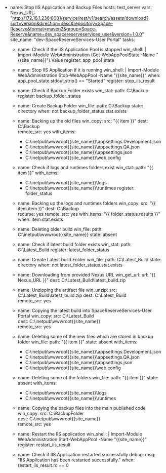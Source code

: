 - name: Stop IIS Application and Backup Files
  hosts: test_server
  vars: 
    Nexus_URL: "http://172.16.1.236:8081/service/rest/v1/search/assets/download?sort=version&direction=desc&repository=Space-Reserve&format=maven2&group=Space-Reserve&name=dev_spacereserveservices_user&version=1.0.0"
    site_name: "dev-SpaceReserveServices-User Portal"
  tasks:

    - name: Check if the IIS Application Pool is stopped
      win_shell: |
        Import-Module WebAdministration
        (Get-WebAppPoolState -Name "{{site_name}}").Value
      register: app_pool_state

    - name: Stop IIS Application if it is running
      win_shell: |
        Import-Module WebAdministration
        Stop-WebAppPool -Name "{{site_name}}"
      when: app_pool_state.stdout.strip() == "Started"
      register: stop_iis_result


    - name: Check if Backup Folder exists
      win_stat:
        path: C:\Backup
      register: backup_folder_status

    - name: Create Backup Folder 
      win_file:
        path: C:\Backup
        state: directory
      when: not backup_folder_status.stat.exists

    - name: Backing up the old files
      win_copy:
        src: "{{ item }}"
        dest: C:\Backup\
        remote_src: yes
      with_items:
        - C:\inetpub\wwwroot\{{site_name}}\appsettings.Development.json
        - C:\inetpub\wwwroot\{{site_name}}\appsettings.QA.json
        - C:\inetpub\wwwroot\{{site_name}}\appsettings.json
        - C:\inetpub\wwwroot\{{site_name}}\web.config

    - name: Check if logs and runtimes folders exist
      win_stat:
        path: "{{ item }}"
      with_items:
        - C:\inetpub\wwwroot\{{site_name}}\logs
        - C:\inetpub\wwwroot\{{site_name}}\runtimes
      register: folder_status

    - name: Backing up the logs and runtimes folders
      win_copy:
        src: "{{ item.item }}" 
        dest: C:\Backup\
        recurse: yes
        remote_src: yes
      with_items: "{{ folder_status.results }}"
      when: item.stat.exists
        
    - name: Deleting older build
      win_file: 
        path: C:\inetpub\wwwroot\{{site_name}}
        state: absent
        

    - name: Check if latest build folder exists
      win_stat:
        path: C:\Latest_Build
      register: latest_folder_status

    - name: Create Latest build Folder 
      win_file:
        path: C:\Latest_Build
        state: directory
      when: not latest_folder_status.stat.exists

    - name: Downloading from provided Nexus URL
      win_get_url:
        url: "{{ Nexus_URL }}"
        dest: C:\Latest_Build\latest_build.zip

    - name: Unzipping the artifact file
      win_unzip: 
        src: C:\Latest_Build\latest_build.zip
        dest: C:\Latest_Build\
        remote_src: yes

    - name: Copying the latest build into SpaceReserveServices-User Portal
      win_copy:
        src: C:\Latest_Build\
        dest: C:\inetpub\wwwroot\{{site_name}}\
        remote_src: yes

    - name: Deleting some of the new files which are stored in backup folder
      win_file:
        path: "{{ item }}"
        state: absent
      with_items: 
        - C:\inetpub\wwwroot\{{site_name}}\appsettings.Development.json
        - C:\inetpub\wwwroot\{{site_name}}\appsettings.QA.json
        - C:\inetpub\wwwroot\{{site_name}}\appsettings.json
        - C:\inetpub\wwwroot\{{site_name}}\web.config

    - name: Deleting some of the folders
      win_file:
        path: "{{ item }}"
        state: absent
      with_items:
        - C:\inetpub\wwwroot\{{site_name}}\logs
        - C:\inetpub\wwwroot\{{site_name}}\runtimes

    - name: Copying the backup files into the main published code
      win_copy: 
        src: C:\BackupFolder\
        dest: C:\inetpub\wwwroot\{{site_name}}\
        remote_src: yes

    - name: Restart the IIS application
      win_shell: |
        Import-Module WebAdministration
        Start-WebAppPool -Name "{{site_name}}"
      register: restart_iis_result

    - name: Check if IIS Application restarted successfully
      debug:
        msg: "IIS Application has been restarted successfully."
      when: restart_iis_result.rc == 0
